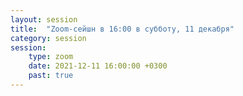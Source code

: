 ```yaml
---
layout: session
title:  "Zoom-сейшн в 16:00 в субботу, 11 декабря"
category: session
session:
    type: zoom
    date: 2021-12-11 16:00:00 +0300
    past: true
---
```


